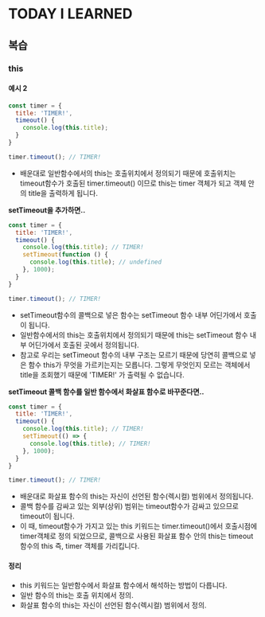 # TODAY I LEARNED

## 복습

### this

#### 예시 2

```javascript
const timer = {
  title: 'TIMER!',
  timeout() {
    console.log(this.title);
  }
}

timer.timeout(); // TIMER!
```

- 배운대로 일반함수에서의 this는 호출위치에서 정의되기 때문에 호출위치는 timeout함수가 호출된 timer.timeout() 이므로 this는 timer 객체가 되고 객체 안의 title을 출력하게 됩니다.

**setTimeout을 추가하면..**

```javascript
const timer = {
  title: 'TIMER!',
  timeout() {
    console.log(this.title); // TIMER!
    setTimeout(function () {
      console.log(this.title); // undefined
    }, 1000);
  }
}

timer.timeout(); // TIMER!
```

- setTimeout함수의 콜백으로 넣은 함수는 setTimeout 함수 내부 어딘가에서 호출이 됩니다.
- 일반함수에서의 this는 호출위치에서 정의되기 때문에 this는 setTimeout 함수 내부 어딘가에서 호출된 곳에서 정의됩니다.
- 참고로 우리는 setTimeout 함수의 내부 구조는 모르기 때문에 당연히 콜백으로 넣은 함수 this가 무엇을 가르키는지는 모릅니다. 그렇게 무엇인지 모르는 객체에서 title을 조회했기 때문에 'TIMER!' 가 출력될 수 없습니다.

**setTimeout 콜백 함수를 일반 함수에서 화살표 함수로 바꾸준다면..**

```javascript
const timer = {
  title: 'TIMER!',
  timeout() {
    console.log(this.title); // TIMER!
    setTimeout(() => {
      console.log(this.title); // TIMER!
    }, 1000);
  }
}

timer.timeout(); // TIMER!
```

- 배운대로 화살표 함수의 this는 자신이 선언된 함수(렉시컬) 범위에서 정의됩니다.
- 콜백 함수를 감싸고 있는 외부(상위) 범위는 timeout함수가 감싸고 있으므로 timeout이 됩니다.
- 이 때, timeout함수가 가지고 있는 this 키워드는 timer.timeout()에서 호출시점에 timer객체로 정의 되었으므로, 콜백으로 사용된 화살표 함수 안의 this는 timeout함수의 this 즉, timer 객체를 가리킵니다.

#### 정리

- this 키워드는 일반함수에서 화살표 함수에서 해석하는 방법이 다릅니다.
- 일반 함수의 this는 호출 위치에서 정의.
- 화살표 함수의 this는 자신이 선언된 함수(렉시컬) 범위에서 정의.


